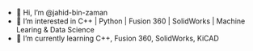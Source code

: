 - 👋 Hi, I’m @jahid-bin-zaman
- 👀 I’m interested in C++ | Python | Fusion 360 | SolidWorks | Machine Learing & Data Science
- 🌱 I’m currently learning C++, Fusion 360, SolidWorks, KiCAD

<!---
jahid-bin-zaman/jahid-bin-zaman is a ✨ special ✨ repository because its `README.md` (this file) appears on your GitHub profile.
You can click the Preview link to take a look at your changes.
--->
